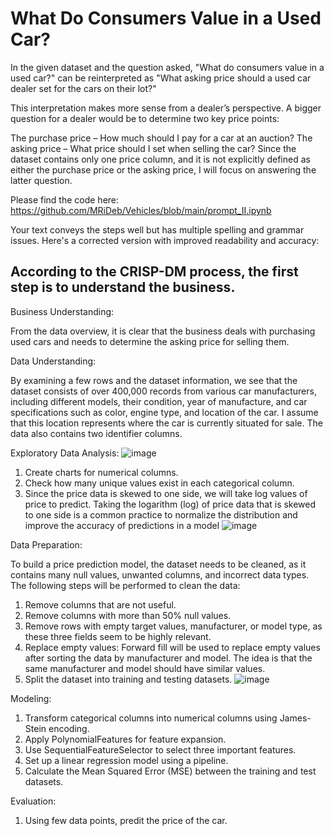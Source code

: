 # What Do Consumers Value in a Used Car?
In the given dataset and the question asked, "What do consumers value in a used car?" can be reinterpreted as "What asking price should a used car dealer set for the cars on their lot?"

This interpretation makes more sense from a dealer’s perspective. A bigger question for a dealer would be to determine two key price points:

The purchase price – How much should I pay for a car at an auction?
The asking price – What price should I set when selling the car?
Since the dataset contains only one price column, and it is not explicitly defined as either the purchase price or the asking price, I will focus on answering the latter question.

Please find the code here: https://github.com/MRiDeb/Vehicles/blob/main/prompt_II.ipynb


Your text conveys the steps well but has multiple spelling and grammar issues. Here's a corrected version with improved readability and accuracy:

## According to the CRISP-DM process, the first step is to understand the business.

Business Understanding:

From the data overview, it is clear that the business deals with purchasing used cars and needs to determine the asking price for selling them.

Data Understanding:

By examining a few rows and the dataset information, we see that the dataset consists of over 400,000 records from various car manufacturers, including different models, their condition, year of manufacture, and car specifications such as color, engine type, and location of the car. I assume that this location represents where the car is currently situated for sale. The data also contains two identifier columns.

Exploratory Data Analysis:
![image](https://github.com/user-attachments/assets/d0c6f39a-b0d1-42d5-a778-2d63312c2064)

1. Create charts for numerical columns.
2. Check how many unique values exist in each categorical column.
3. Since the price data is skewed to one side, we will take log values of price to predict. Taking the logarithm (log) of price data that is skewed to one side is a common practice to normalize the distribution and improve the accuracy of predictions in a model
![image](https://github.com/user-attachments/assets/9ac683f3-50c0-4184-88d7-3a6e6cbae401)

Data Preparation:

To build a price prediction model, the dataset needs to be cleaned, as it contains many null values, unwanted columns, and incorrect data types. The following steps will be performed to clean the data:

1. Remove columns that are not useful.
2. Remove columns with more than 50% null values.
3. Remove rows with empty target values, manufacturer, or model type, as these three fields seem to be highly relevant.
4. Replace empty values: Forward fill will be used to replace empty values after sorting the data by manufacturer and model. The idea is that the same manufacturer and model should have similar values.
5. Split the dataset into training and testing datasets.
![image](https://github.com/user-attachments/assets/9232a0f1-e6a8-4c5f-9854-9504ece5cfd4)

Modeling:
1. Transform categorical columns into numerical columns using James-Stein encoding.
2. Apply PolynomialFeatures for feature expansion.
3. Use SequentialFeatureSelector to select three important features.
4. Set up a linear regression model using a pipeline.
5. Calculate the Mean Squared Error (MSE) between the training and test datasets.

Evaluation:
1. Using few data points, predit the price of the car. 
